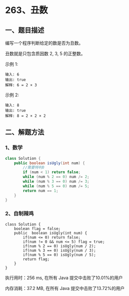 # 263、丑数

## 一、题目描述

编写一个程序判断给定的数是否为丑数。

丑数就是只包含质因数 2, 3, 5 的正整数。

示例 1:

```
输入: 6
输出: true
解释: 6 = 2 × 3
```


示例 2:

```
输入: 8
输出: true
解释: 8 = 2 × 2 × 2
```







## 二、解题方法

### 1、数学

```java
class Solution {
    public boolean isUgly(int num) {
        //需要特判0
        if (num < 1) return false;
        while (num % 2 == 0) num /= 2;
        while (num % 3 == 0) num /= 3;
        while (num % 5 == 0) num /= 5;
        return num == 1;
    }
}
```





### 2、自制辣鸡

```
class Solution {
    boolean flag = false;
    public  boolean isUgly(int num) {
        if(num <= 0) return false;
        if(num != 0 && num <= 5) flag = true;
        if(num % 2 == 0) isUgly(num / 2);
        if(num % 3 == 0) isUgly(num / 3);
        if(num % 5 == 0) isUgly(num / 5);
        return flag;
    }
}
```

执行用时：256 ms, 在所有 Java 提交中击败了10.01%的用户

内存消耗：37.2 MB, 在所有 Java 提交中击败了13.72%的用户